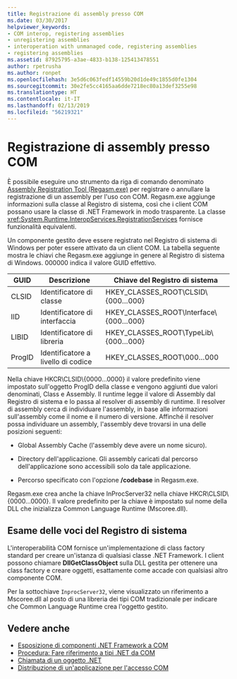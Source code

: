 ```yaml
---
title: Registrazione di assembly presso COM
ms.date: 03/30/2017
helpviewer_keywords:
- COM interop, registering assemblies
- unregistering assemblies
- interoperation with unmanaged code, registering assemblies
- registering assemblies
ms.assetid: 87925795-a3ae-4833-b138-125413478551
author: rpetrusha
ms.author: ronpet
ms.openlocfilehash: 3e5d6c063fedf14559b20d1de49c1855d0fe1304
ms.sourcegitcommit: 30e2fe5cc4165aa6dde7218ec80a13def3255e98
ms.translationtype: HT
ms.contentlocale: it-IT
ms.lasthandoff: 02/13/2019
ms.locfileid: "56219321"
---
```

# <a name="registering-assemblies-with-com"></a>Registrazione di assembly presso COM
È possibile eseguire uno strumento da riga di comando denominato [Assembly Registration Tool (Regasm.exe)](../tools/regasm-exe-assembly-registration-tool.md) per registrare o annullare la registrazione di un assembly per l'uso con COM. Regasm.exe aggiunge informazioni sulla classe al Registro di sistema, così che i client COM possano usare la classe di .NET Framework in modo trasparente. La classe <xref:System.Runtime.InteropServices.RegistrationServices> fornisce funzionalità equivalenti.  
  
 Un componente gestito deve essere registrato nel Registro di sistema di Windows per poter essere attivato da un client COM. La tabella seguente mostra le chiavi che Regasm.exe aggiunge in genere al Registro di sistema di Windows. 000000 indica il valore GUID effettivo.  
  
|GUID|Descrizione|Chiave del Registro di sistema|  
|----------|-----------------|------------------|  
|CLSID|Identificatore di classe|HKEY_CLASSES_ROOT\CLSID\\{000…000}|  
|IID|Identificatore di interfaccia|HKEY_CLASSES_ROOT\Interface\\{000…000}|  
|LIBID|Identificatore di libreria|HKEY_CLASSES_ROOT\TypeLib\\{000…000}|  
|ProgID|Identificatore a livello di codice|HKEY_CLASSES_ROOT\000…000|  
  
 Nella chiave HKCR\CLSID\\{0000…0000} il valore predefinito viene impostato sull'oggetto ProgID della classe e vengono aggiunti due valori denominati, Class e Assembly. Il runtime legge il valore di Assembly dal Registro di sistema e lo passa al resolver di assembly di runtime. Il resolver di assembly cerca di individuare l'assembly, in base alle informazioni sull'assembly come il nome e il numero di versione. Affinché il resolver possa individuare un assembly, l'assembly deve trovarsi in una delle posizioni seguenti:  
  
-   Global Assembly Cache (l'assembly deve avere un nome sicuro).  
  
-   Directory dell'applicazione. Gli assembly caricati dal percorso dell'applicazione sono accessibili solo da tale applicazione.  
  
-   Percorso specificato con l'opzione **/codebase** in Regasm.exe.  
  
 Regasm.exe crea anche la chiave InProcServer32 nella chiave HKCR\CLSID\\{0000…0000}. Il valore predefinito per la chiave è impostato sul nome della DLL che inizializza Common Language Runtime (Mscoree.dll).  
  
## <a name="examining-registry-entries"></a>Esame delle voci del Registro di sistema  
 L'interoperabilità COM fornisce un'implementazione di class factory standard per creare un'istanza di qualsiasi classe .NET Framework. I client possono chiamare **DllGetClassObject** sulla DLL gestita per ottenere una class factory e creare oggetti, esattamente come accade con qualsiasi altro componente COM.  
  
 Per la sottochiave `InprocServer32`, viene visualizzato un riferimento a Mscoree.dll al posto di una libreria dei tipi COM tradizionale per indicare che Common Language Runtime crea l'oggetto gestito.  
  
## <a name="see-also"></a>Vedere anche
- [Esposizione di componenti .NET Framework a COM](exposing-dotnet-components-to-com.md)
- [Procedura: Fare riferimento a tipi .NET da COM](how-to-reference-net-types-from-com.md)
- [Chiamata di un oggetto .NET](https://docs.microsoft.com/previous-versions/dotnet/netframework-4.0/8hw8h46b(v=vs.100))
- [Distribuzione di un'applicazione per l'accesso COM](https://docs.microsoft.com/previous-versions/dotnet/netframework-4.0/c2850st8(v=vs.100))
